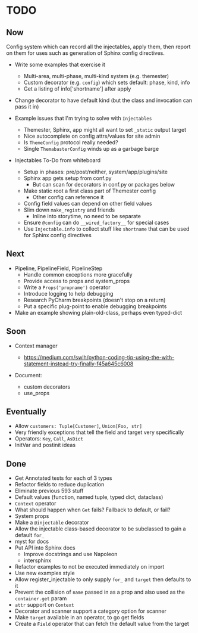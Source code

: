 # TODO

## Now

Config system which can record all the injectables, apply them, then report on them for uses such as generation of Sphinx config directives.

- Write some examples that exercise it
  * Multi-area, multi-phase, multi-kind system (e.g. themester)
  * Custom decorator (e.g. `config`) which sets default: phase, kind, info
  * Get a listing of info['shortname'] after apply
- Change decorator to have default kind (but the class and invocation can pass it in)

- Example issues that I'm trying to solve with `Injectables`
  * Themester, Sphinx, app might all want to set `_static` output target
  * Nice autocomplete on config attrs/values for site admin
  * Is `ThemeConfig` protocol really needed?
  * Single `ThemabasterConfig` winds up as a garbage barge
  
- Injectables To-Do from whiteboard
  * Setup in phases: pre/post/neither, system/app/plugins/site
  * Sphinx app gets setup from conf.py
    - But can scan for decorators in conf.py or packages below
  * Make static root a first class part of Themester config
    - Other config can reference it
  * Config field values can depend on other field values
  * Slim down `make_registry` and friends
    - Inline into storytime, no need to be separate
  * Ensure `@config` can do `__wired_factory__` for special cases
  * Use `Injectable.info` to collect stuff like `shortname` that can be used for Sphinx config directives



## Next

- Pipeline, PipelineField, PipelineStep
  * Handle common exceptions more gracefully
  * Provide access to props and system_props
  * Write a `Props('propname')` operator
  * Introduce logging to help debugging
  * Research PyCharm breakpoints (doesn't stop on a return)  
  * Put a specific plug-point to enable debugging breakpoints
- Make an example showing plain-old-class, perhaps even typed-dict

## Soon

- Context manager
  * https://medium.com/swlh/python-coding-tip-using-the-with-statement-instead-try-finally-f45a645c6008

- Document:
  - custom decorators
  - use_props

## Eventually

- Allow `customers: Tuple[Customer]`, `Union[Foo, str]`
- Very friendly exceptions that tell the field and target very specifically
- Operators: `Key`, `Call`, `AsDict`
- InitVar and postinit ideas

## Done

- Get Annotated tests for each of 3 types
- Refactor fields to reduce duplication
- Eliminate previous 593 stuff
- Default values (function, named tuple, typed dict, dataclass)
- `Context` operator
- What should happen when `Get` fails? Fallback to default, or fail?
- System props
- Make a `@injectable` decorator
- Allow the injectable class-based decorator to be subclassed 
  to gain a default `for_`
- myst for docs
- Put API into Sphinx docs
  * Improve docstrings and use Napoleon
  * intersphinx
- Refactor examples to not be executed immediately on import
- Use new examples style
- Allow register_injectable to only supply `for_` and `target` then defaults to it
- Prevent the collision of `name` passed in as a prop and also used as the `container.get` param
- `attr` support on `Context`
- Decorator and scanner support a category option for scanner
- Make `target` available in an operator, to go get fields
- Create a `Field` operator that can fetch the default value from the target


